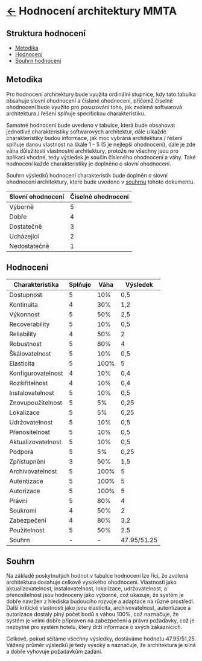 # [<-](../ "Zpět") Hodnocení architektury MMTA

## Struktura hodnocení

- [Metodika](#metodika "Metodika hodnocení")
- [Hodnocení](#hodnocení "Hodnocení architektury")
- [Souhrn hodnocení](#souhrn "Souhrn hodnocení")

## Metodika

Pro hodnocení architektury bude využita ordinální stupnice, kdy tato tabulka obsahuje slovní ohodnocení a číslené ohodnocení, přičemž číselné ohodnocení bude využito pro posuzování toho, jak zvolená softwarová architektura / řešení splňuje specifickou charakteristiku.

Samotné hodnocení bude uvedeno v tabulce, která bude obsahovat jednotlivé charakteristiky softwarových architektur, dále u každé charakteristiky budou informace, jak moc vybráná architektura / řešení splňuje danou vlastnost na škále 1 - 5 (5 je nejlepší ohodnocení), dále je zde váha důležitosti vlastnostni architektury, protože ne všechny jsou pro aplikaci vhodné, tedy výsledek je součin čísleného ohodnocení a váhy. Také hodnocení každé charakteristiky je doplněno o slovní ohodnocení.

Souhrn výsledků hodnocení charakteristik bude doplněn o slovní ohodnocení architektury, které bude uvedeno v [souhrnu](#souhrn "Souhrn hodnocení") tohoto dokumentu.

| Slovní ohodnocení | Číselné ohodnocení |
|-------------------|--------------------|
| Výborně           | 5                  |
| Dobře             | 4                  |
| Dostatečně        | 3                  |
| Ucházející        | 2                  |
| Nedostatečně      | 1                  |

## Hodnocení

| Charakteristika    | Splňuje | Váha |  Výsledek  |
|--------------------|---------|------|------------|
| Dostupnost         |    5    |  10% |    0,5     |
| Kontinuita         |    4    |  30% |    1,2     |
| Výkonnost          |    5    |  50% |    2,5     |
| Recoverability     |    5    |  10% |    0,5     |
| Reliability        |    4    |  50% |     2      |
| Robustnost         |    5    |  80% |     4      |
| Škálovatelnost     |    5    |  10% |    0,5     |
| Elasticita         |    5    | 100% |     5      |
| Konfigurovatelnost |    4    |  10% |    0,4     |
| Rozšiřitelnost     |    4    |  10% |    0,4     |
| Instalovatelnost   |    5    |  10% |    0,5     |
| Znovupoužitelnost  |    5    |   5% |    0,25    |
| Lokalizace         |    5    |   5% |    0,25    |
| Udržovatelnost     |    5    |  10% |    0,5     |
| Přenositelnost     |    5    |  10% |    0,5     |
| Aktualizovatelnost |    5    |  10% |    0,5     |
| Podpora            |    5    |   5% |    0,25    |
| Zpřístupnění       |    3    |  50% |    1,5     |
| Archivovatelnost   |    5    | 100% |     5      |
| Autentizace        |    5    | 100% |     5      |
| Autorizace         |    5    | 100% |     5      |
| Právní             |    5    |  80% |     4      |
| Soukromí           |    4    |  50% |     2      |
| Zabezpečení        |    4    |  80% |    3.2     |
| Použitelnost       |    5    |  50% |    2.5     |
| Souhrn             |    -    |   -  | 47.95/51.25|

## Souhrn

Na základě poskytnutých hodnot v tabulce hodnocení lze říci, že zvolená architektura dosahuje celkově vysokého ohodnocení. Vlastnosti jako aktualizovatelnost, instalovatelnost, lokalizace, udržovatelnost, a přenositelnost jsou hodnoceny jako výborné, což ukazuje, že systém je dobře navržen z hlediska budoucího rozvoje a adaptace na různé prostředí. Další kritické vlastnosti jako jsou elasticita, archivovatelnost, autentizace a autorizace dostaly plný počet bodů s váhou 100%, což naznačuje, že systém je velmi dobře připraven na zabezpečení a právní požadavky, což je nezbytné pro systém hotelu, který drží informace o svých zákaznících.

Celkově, pokud sčítáme všechny výsledky, dostáváme hodnotu 47.95/51,25. Vážený průměr výsledků je tedy vysoký a naznačuje, že architektura je silná a dobře vyhovuje požadavkům zadání.
